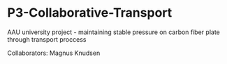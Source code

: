 # P3-Collaborative-Transport
AAU university project - maintaining stable pressure on carbon fiber plate through transport proccess

Collaborators: 
Magnus Knudsen